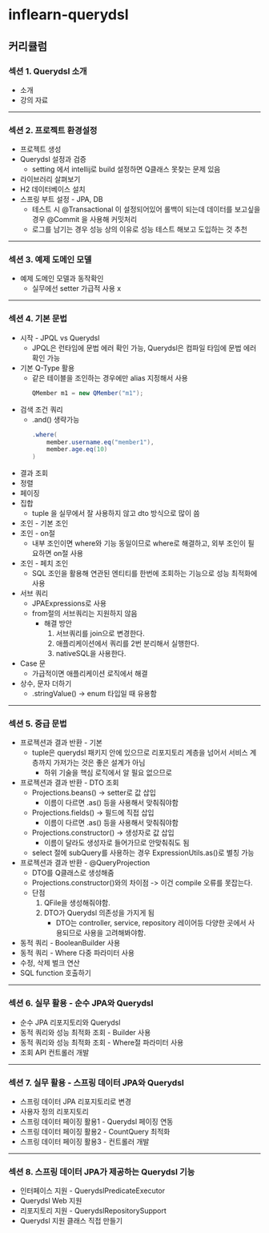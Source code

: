 # inflearn-querydsl
## 커리큘럼 
### 섹션 1. Querydsl 소개
- 소개
- 강의 자료
---
### 섹션 2. 프로젝트 환경설정
- 프로젝트 생성
- Querydsl 설정과 검증
  - setting 에서 intellij로 build 설정하면 Q클래스 못찾는 문제 있음
- 라이브러리 살펴보기
- H2 데이터베이스 설치
- 스프링 부트 설정 - JPA, DB
  - 테스트 시 @Transactional 이 설정되어있어 롤백이 되는데 데이터를 보고싶을 경우 @Commit 을 사용해 커밋처리
  - 로그를 남기는 경우 성능 상의 이유로 성능 테스트 해보고 도입하는 것 추천
---
### 섹션 3. 예제 도메인 모델
- 예제 도메인 모델과 동작확인
  - 실무에선 setter 가급적 사용 x
---
### 섹션 4. 기본 문법
- 시작 - JPQL vs Querydsl
  - JPQL은 런타임에 문법 에러 확인 가능, Querydsl은 컴파일 타임에 문법 에러 확인 가능
- 기본 Q-Type 활용
  - 같은 테이블을 조인하는 경우에만 alias 지정해서 사용
    ```java
    QMember m1 = new QMember("m1");
    ```
- 검색 조건 쿼리
  - .and() 생략가능
    ```java
    .where(
        member.username.eq("member1"),
        member.age.eq(10)
    )
    ```
- 결과 조회
- 정렬
- 페이징
- 집합
  - tuple 을 실무에서 잘 사용하지 않고 dto 방식으로 많이 씀
- 조인 - 기본 조인
- 조인 - on절
  - 내부 조인이면 where와 기능 동일이므로 where로 해결하고, 외부 조인이 필요하면 on절 사용
- 조인 - 페치 조인
  - SQL 조인을 활용해 연관된 엔티티를 한번에 조회하는 기능으로 성능 최적화에 사용
- 서브 쿼리
  - JPAExpressions로 사용
  - from절의 서브쿼리는 지원하지 않음
    - 해결 방안
      1. 서브쿼리를 join으로 변경한다.
      2. 애플리케이션에서 쿼리를 2번 분리해서 실행한다.
      3. nativeSQL을 사용한다.
- Case 문
  - 가급적이면 애플리케이션 로직에서 해결
- 상수, 문자 더하기
  - .stringValue() -> enum 타입일 때 유용함
---
### 섹션 5. 중급 문법
- 프로젝션과 결과 반환 - 기본
  - tuple은 querydsl 패키지 안에 있으므로 리포지토리 계층을 넘어서 서비스 계층까지 가져가는 것은 좋은 설계가 아님
    - 하위 기술을 핵심 로직에서 알 필요 없으므로
- 프로젝션과 결과 반환 - DTO 조회
  - Projections.beans() -> setter로 값 삽입
    - 이름이 다르면 .as() 등을 사용해서 맞춰줘야함
  - Projections.fields() -> 필드에 직접 삽입
    - 이름이 다르면 .as() 등을 사용해서 맞춰줘야함
  - Projections.constructor() -> 생성자로 값 삽입
    - 이름이 달라도 생성자로 들어가므로 안맞춰줘도 됨
  - select 절에 subQuery를 사용하는 경우 ExpressionUtils.as()로 별칭 가능
- 프로젝션과 결과 반환 - @QueryProjection
  - DTO를 Q클래스로 생성해줌 
  - Projections.constructor()와의 차이점 -> 이건 compile 오류를 못잡는다.
  - 단점
    1. QFile을 생성해줘야함.
    2. DTO가 Querydsl 의존성을 가지게 됨
       - DTO는 controller, service, repository 레이어등 다양한 곳에서 사용되므로 사용을 고려해봐야함.
- 동적 쿼리 - BooleanBuilder 사용
- 동적 쿼리 - Where 다중 파라미터 사용
- 수정, 삭제 벌크 연산
- SQL function 호출하기
---
### 섹션 6. 실무 활용 - 순수 JPA와 Querydsl
- 순수 JPA 리포지토리와 Querydsl
- 동적 쿼리와 성능 최적화 조회 - Builder 사용
- 동적 쿼리와 성능 최적화 조회 - Where절 파라미터 사용
- 조회 API 컨트롤러 개발
---
### 섹션 7. 실무 활용 - 스프링 데이터 JPA와 Querydsl
- 스프링 데이터 JPA 리포지토리로 변경
- 사용자 정의 리포지토리
- 스프링 데이터 페이징 활용1 - Querydsl 페이징 연동
- 스프링 데이터 페이징 활용2 - CountQuery 최적화
- 스프링 데이터 페이징 활용3 - 컨트롤러 개발
---
### 섹션 8. 스프링 데이터 JPA가 제공하는 Querydsl 기능
- 인터페이스 지원 - QuerydslPredicateExecutor
- Querydsl Web 지원
- 리포지토리 지원 - QuerydslRepositorySupport
- Querydsl 지원 클래스 직접 만들기